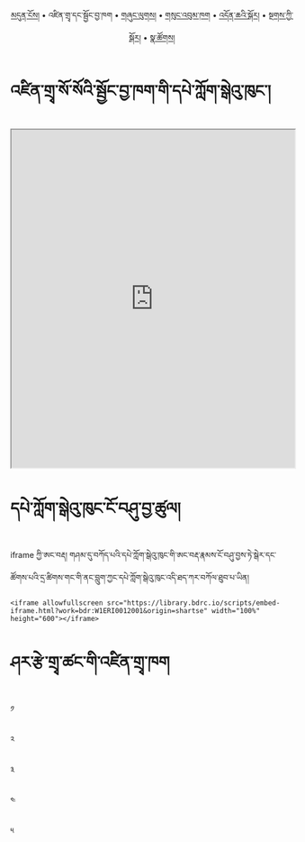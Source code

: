 <p align="center">
  <a href="https://bdrc-reader.github.io/shartse/">མདུན་ངོས།</a> • <span>འཛིན་གྲྭ་དང་སྦྱོང་བྱ་ཁག</span> • <a href="https://bdrc-reader.github.io/shartse/shunglug">གཞུང་ལུགས།</a>  • <a href="https://bdrc-reader.github.io/shartse/sungbum">གསུང་འབུམ་ཁག</a> • <a href="https://bdrc-reader.github.io/shartse/doncha">འདོན་ཆའི་སྐོར།</a> • <a href="https://bdrc-reader.github.io/shartse/tantra">སྔགས་ཀྱི་སྐོར།</a> •  <a href="https://bdrc-reader.github.io/shartse/natsok">སྣ་ཚོགས།</a></p>

# འཛིན་གྲྭ་སོ་སོའི་སྦྱོང་བྱ་ཁག་གི་དཔེ་ཀློག་སྒེའུ་ཁུང་།


<iframe allowfullscreen src="https://library.bdrc.io/scripts/embed-iframe.html?work=bdr:W1ERI0012001&origin=shartse" width="100%" height="600"></iframe>

<br>

# དཔེ་ཀློག་སྒེའུ་ཁུང་ངོ་བཤུ་བྱ་ཚུལ།

iframe ཀྱི་ཨང་བརྡ། གཤམ་དུ་བཀོད་པའི་དཔེ་ཀློག་སྒེའུ་ཁུང་གི་ཨང་བརྡ་རྣམས་ངོ་བཤུ་བྱས་ཏེ་སྒེར་དང་ཚོགས་པའི་དྲ་ཚིགས་གང་གི་ནང་བླུག་ཀྱང་དཔེ་ཀློག་སྒེའུ་ཁུང་འདི་ཐད་ཀར་བཀོལ་ཐུབ་པ་ཡིན།

```
<iframe allowfullscreen src="https://library.bdrc.io/scripts/embed-iframe.html?work=bdr:W1ERI0012001&origin=shartse" width="100%" height="600"></iframe>
```

# ཤར་རྩེ་གྲྭ་ཚང་གི་འཛིན་གྲྭ་ཁག

༡

༢

༣

༤

༥
